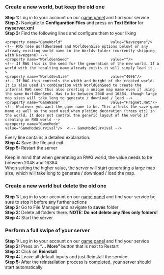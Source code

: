 ### **Create a new world, but keep the old one**

**Step 1:** Log in to your account on our [game panel](https://gamepanel.fragnet.net/) and find your service  
**Step 2:** Navigate to **Configuration Files** and press on **Text Editor** for **myserver.xml**  
**Step 3:** Find the following lines and configure them to your liking

<!-- World -->
	<property name="GameWorld"						value="Navezgane"/>			<!-- RWG (see WorldGenSeed and WorldGenSize options below) or any already existing world name in the Worlds folder (currently shipping with Navezgane) -->
	<property name="WorldGenSeed"					value=""/>				<!-- If RWG this is the seed for the generation of the new world. If a world with the resulting name already exists it will simply load it -->
	<property name="WorldGenSize"					value="4096"/>				<!-- If RWG this controls the width and height of the created world. It is also used in combination with WorldGenSeed to create the internal RWG seed thus also creating a unique map name even if using the same WorldGenSeed. Has to be between 2048 and 16384, though large map sizes will take long to generate / download / load -->
	<property name="GameName"						value="Fragnet.Net"/>			<!-- Whatever you want the game name to be. This affects the save game name as well as the seed used when placing decoration (trees etc) in the world. It does not control the generic layout of the world if creating an RWG world -->
	<property name="GameMode"						value="GameModeSurvival"/>	<!-- GameModeSurvival -->

Every line contains a detailed explanation.  
**Step 4:** Save the file and exit  
**Step 5:** Restart the server

Keep in mind that when generating an RWG world, the value needs to be between 2048 and 16384.  
When setting the higher value, the server will start generating a large map size, which will take long to generate / download / load the map.

### Create a new world but delete the old one

**Step 1:** Log in to your account on our [game panel](https://gamepanel.fragnet.net/) and find your service be sure to stop it before any further actions  
**Step 2:** Go to File Manager and navigate to **saves** folder  
**Step 3:** Delete all folders there. **NOTE: Do not delete any files only folders!**  
**Step 4:** Start the server

### Perform a full swipe of your server

**Step 1:** Log in to your account on our [game panel](https://gamepanel.fragnet.net/) and find your service  
**Step 2:** Press on “**… More”** button that is next to Restart  
**Step 3:** Click on **Reinstall**  
**Step 4:** Leave all default inputs and just Reinstall the service  
**Step 5:** After the reinstallation process is completed, your server should start automatically